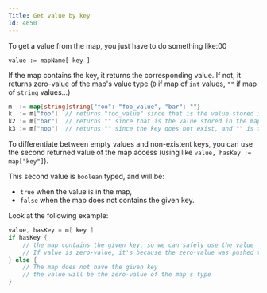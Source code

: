 ```yaml
---
Title: Get value by key
Id: 4650
---
```

To get a value from the map, you just have to do something like:00

    value := mapName[ key ]

If the map contains the key, it returns the corresponding value.
If not, it returns zero-value of the map's value type (`0` if map of `int` values, `""` if map of `string` values...)

```go
m  := map[string]string{"foo": "foo_value", "bar": ""}
k  := m["foo"]  // returns "foo_value" since that is the value stored in the map
k2 := m["bar"]  // returns "" since that is the value stored in the map
k3 := m["nop"]  // returns "" since the key does not exist, and "" is the string type's zero value
```

To differentiate between empty values and non-existent keys, you can use the second returned value of the map access (using like `value, hasKey := map["key"]`).

This second value is `boolean` typed, and will be:
- `true` when the value is in the map,
- `false` when the map does not contains the given key.

Look at the following example:

```go
value, hasKey = m[ key ]
if hasKey {
    // the map contains the given key, so we can safely use the value
    // If value is zero-value, it's because the zero-value was pushed to the map
} else {
    // The map does not have the given key
    // the value will be the zero-value of the map's type
}
```

